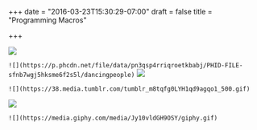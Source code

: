 +++
date = "2016-03-23T15:30:29-07:00"
draft = false
title = "Programming Macros"

+++

![](https://p.phcdn.net/file/data/pn3qsp4rriqroetkbabj/PHID-FILE-sfnb7wgj5hksme6f2s5l/dancingpeople)

`![](https://p.phcdn.net/file/data/pn3qsp4rriqroetkbabj/PHID-FILE-sfnb7wgj5hksme6f2s5l/dancingpeople)`
![](https://38.media.tumblr.com/tumblr_m8tqfg0LYH1qd9agqo1_500.gif)

`![](https://38.media.tumblr.com/tumblr_m8tqfg0LYH1qd9agqo1_500.gif)`

![](https://media.giphy.com/media/Jy10vldGH9OSY/giphy.gif)

`![](https://media.giphy.com/media/Jy10vldGH9OSY/giphy.gif)`
